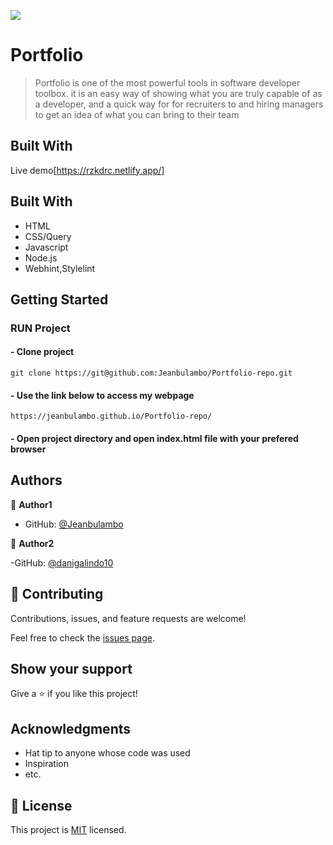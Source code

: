 ![](https://img.shields.io/badge/Microverse-blueviolet)

# Portfolio

> Portfolio is one of the most powerful tools in software developer toolbox. it is an easy way of showing what you are truly capable of as a developer, and a quick way for for recruiters to and hiring managers to get an idea of what you can bring to their team

## Built With

Live demo[https://rzkdrc.netlify.app/]
## Built With

- HTML
- CSS/Query
- Javascript
- Node.js
- Webhint,Stylelint

## Getting Started

### RUN Project
#### - Clone project 
```
git clone https://git@github.com:Jeanbulambo/Portfolio-repo.git
```
#### - Use the link below to access my webpage
```
https://jeanbulambo.github.io/Portfolio-repo/
```
#### - Open project directory and open index.html file with your prefered browser

## Authors

👤 **Author1**

- GitHub: [@Jeanbulambo](https://github.com/Jeanbulambo)

👤 **Author2**

-GitHub: [@danigalindo10](https://github.com/danigalindo10)

## 🤝 Contributing

Contributions, issues, and feature requests are welcome!

Feel free to check the [issues page](https://github.com/Jeanbulambo/Portfolio-repo/issues).

## Show your support

Give a ⭐️ if you like this project!

## Acknowledgments

- Hat tip to anyone whose code was used
- Inspiration
- etc.

## 📝 License

This project is [MIT](./MIT.md) licensed.
